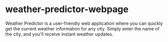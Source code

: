 # weather-predictor-webpage
Weather Predictor is a user-friendly web application where you can quickly get the current weather information for any city. Simply enter the name of the city, and you'll receive instant weather updates.
